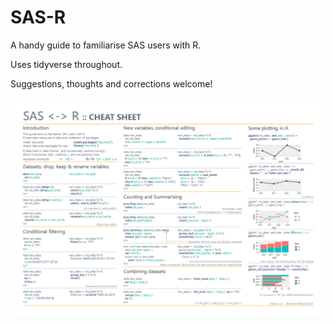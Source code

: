 # SAS-R
A handy guide to familiarise SAS users with R. 

Uses tidyverse throughout.

Suggestions, thoughts and corrections welcome!

![Cheatsheet thumbnail](/images/sas_r_image.png)
